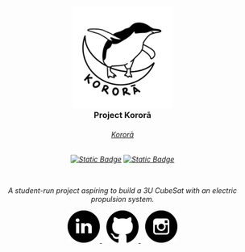 <h3 align="center">
  <img src="https://raw.githubusercontent.com/Project-Korora/.github/main/assets/Project-Korora-Logo.png" width="200" alt="Project Kororā"/><br>Project Kororā
</h3>

<h6 align="center"><a href="https://en.wikipedia.org/wiki/Little_penguin"><i>Kororā<i/></a></h6>

<div align="center">
  <a href="https://www.python.org/downloads/release/python-3100/"><img alt="Static Badge" src="https://img.shields.io/badge/ python-3.10%2B-green"></a>
  <a href="https://pycubed.org/"><img alt="Static Badge" src="https://img.shields.io/badge/PyCubed-orange"></a>
</div>

<br><p align="center">A student-run project aspiring to build a 3U CubeSat with an electric propulsion system.</p>

<p align="center">
  <a href="https://www.linkedin.com/company/project-korora/">
    <picture>
      <source srcset="https://raw.githubusercontent.com/Project-Korora/.github/main/assets/linkedin-round-svgrepo-com-light.svg" 
        width="64" height="64" alt="LinkedIn Logo" media="(prefers-color-scheme: dark)"/>
      <source srcset="https://raw.githubusercontent.com/Project-Korora/.github/main/assets/linkedin-round-svgrepo-com-dark.svg" 
        width="64" height="64" alt="LinkedIn Logo" media="(prefers-color-scheme: light), (prefers-color-scheme: no-preference)"/>
      <img src="https://raw.githubusercontent.com/Project-Korora/.github/main/assets/linkedin-round-svgrepo-com-dark.svg" width="64" height="64" alt="LinkedIn Logo"/>
    </picture>
  </a>
  <img src="https://raw.githubusercontent.com/Project-Korora/.github/main/assets/transparent.png" height="1" width="5"/>
  <a href="https://github.com/Project-Korora">
    <picture>
      <source srcset="https://raw.githubusercontent.com/Project-Korora/.github/main/assets/github-round-svgrepo-com-light.svg" 
        width="64" height="64" alt="GitHub Logo" media="(prefers-color-scheme: dark)"/>
      <source srcset="https://raw.githubusercontent.com/Project-Korora/.github/main/assets/github-round-svgrepo-com-dark.svg" 
        width="64" height="64" alt="GitHub Logo" media="(prefers-color-scheme: light), (prefers-color-scheme: no-preference)"/>
      <img src="https://raw.githubusercontent.com/Project-Korora/.github/main/assets/github-round-svgrepo-com-dark.svg" width="64" height="64" alt="GitHub Logo"/>
    </picture>
  </a>
  <img src="https://raw.githubusercontent.com/Project-Korora/.github/main/assets/transparent.png" height="1" width="5"/>
  <a href="https://www.instagram.com/project_nootnoot/">
    <picture>
      <source srcset="https://raw.githubusercontent.com/Project-Korora/.github/main/assets/instagram-round-svgrepo-com-light.svg" 
        width="64" height="64" alt="Instagram Logo" media="(prefers-color-scheme: dark)"/>
      <source srcset="https://raw.githubusercontent.com/Project-Korora/.github/main/assets/instagram-round-svgrepo-com-dark.svg" 
        width="64" height="64" alt="Instagram Logo" media="(prefers-color-scheme: light), (prefers-color-scheme: no-preference)"/>
      <img src="https://raw.githubusercontent.com/Project-Korora/.github/main/assets/instagram-round-svgrepo-com-dark.svg" width="64" height="64" alt="Instagram Logo"/>
    </picture>
  </a>
</p>
